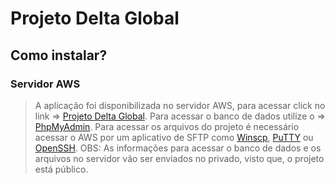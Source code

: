 # Projeto Delta Global

## Como instalar?

### Servidor AWS
>A aplicação foi disponibilizada no servidor AWS, para acessar click no link => [Projeto Delta Global](http://44.208.143.27/index.php).
>Para acessar o banco de dados utilize o => [PhpMyAdmin](http://44.208.143.27/phpmyadmin/index.php?route=/).
>Para acessar os arquivos do projeto é necessário acessar o AWS por um aplicativo de SFTP como [Winscp](https://winscp.net/eng/download.php), [PuTTY](https://www.putty.org/) ou [OpenSSH](https://www.openssh.com/).
>OBS: As informações para acessar o banco de dados e os arquivos no servidor vão ser enviados no privado, visto que, o projeto está público.
